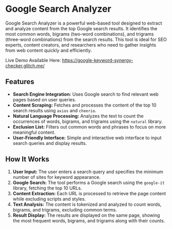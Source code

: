 # Google Search Analyzer

Google Search Analyzer is a powerful web-based tool designed to extract and analyze content from the top Google search results. It identifies the most common words, bigrams (two-word combinations), and trigrams (three-word combinations) from the search results. This tool is ideal for SEO experts, content creators, and researchers who need to gather insights from web content quickly and efficiently.

Live Demo Available Here: https://google-keyword-synergy-checker.glitch.me/

## Features

- **Search Engine Integration:** Uses Google search to find relevant web pages based on user queries.
- **Content Scraping:** Fetches and processes the content of the top 10 search results using `axios` and `cheerio`.
- **Natural Language Processing:** Analyzes the text to count the occurrences of words, bigrams, and trigrams using the `natural` library.
- **Exclusion List:** Filters out common words and phrases to focus on more meaningful content.
- **User-Friendly Interface:** Simple and interactive web interface to input search queries and display results.

## How It Works

1. **User Input:** The user enters a search query and specifies the minimum number of sites for keyword appearance.
2. **Google Search:** The tool performs a Google search using the `google-it` library, fetching the top 10 URLs.
3. **Content Extraction:** Each URL is processed to retrieve the page content while excluding scripts and styles.
4. **Text Analysis:** The content is tokenized and analyzed to count words, bigrams, and trigrams, excluding common terms.
5. **Result Display:** The results are displayed on the same page, showing the most frequent words, bigrams, and trigrams along with their counts.
